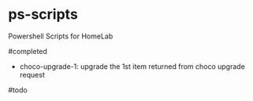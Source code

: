 # ps-scripts
Powershell Scripts for HomeLab

#completed
* choco-upgrade-1: upgrade the 1st item returned from choco upgrade request

#todo

